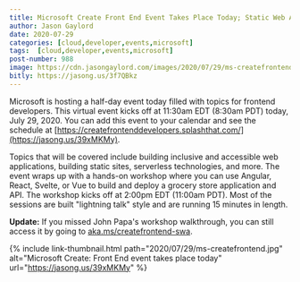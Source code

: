 ```yaml
---
title: Microsoft Create Front End Event Takes Place Today; Static Web App Workshop
author: Jason Gaylord
date: 2020-07-29
categories: [cloud,developer,events,microsoft]
tags:  [cloud,developer,events,microsoft]
post-number: 988
image: https://cdn.jasongaylord.com/images/2020/07/29/ms-createfrontend.jpg
bitly: https://jasong.us/3f7QBkz
---
```


Microsoft is hosting a half-day event today filled with topics for frontend developers. This virtual event kicks off at 11:30am EDT (8:30am PDT) today, July 29, 2020. You can add this event to your calendar and see the schedule at [https://createfrontenddevelopers.splashthat.com/](https://jasong.us/39xMKMy).

Topics that will be covered include building inclusive and accessible web applications, building static sites, serverless technologies, and more. The event wraps up with a hands-on workshop where you can use Angular, React, Svelte, or Vue to build and deploy a grocery store application and API. The workshop kicks off at 2:00pm EDT (11:00am PDT). Most of the sessions are built "lightning talk" style and are running 15 minutes in length.

**Update:** If you missed John Papa's workshop walkthrough, you can still access it by going to [aka.ms/createfrontend-swa](https://jasong.us/3hQMsDw).

{% include link-thumbnail.html path="2020/07/29/ms-createfrontend.jpg" alt="Microsoft Create: Front End event takes place today" url="https://jasong.us/39xMKMy" %}
